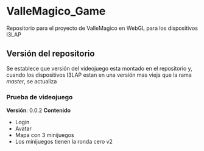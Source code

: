 # ValleMagico_Game
Repositorio para el proyecto de ValleMagico en WebGL para los dispositivos I3LAP

## Versión del repositorio
Se establece que versión del videojuego esta montado en el repositorio y, cuando los dispositivos I3LAP estan en una versión
mas vieja que la rama *master*, se actualiza

### Prueba de videojuego
**Versión**: 0.0.2
**Contenido**
- Login
- Avatar
- Mapa con 3 minijuegos
- Los minijuegos tienen la ronda cero v2